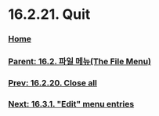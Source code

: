 # 16.2.21. Quit

### [Home](./00-home.md)
### [Parent: 16.2. 파일 메뉴(The File Menu)](./16-02-00-the-file-menu.md)
### [Prev: 16.2.20. Close all](./16-02-20-00-close-all.md)
### [Next: 16.3.1. "Edit" menu entries](./16-03-01-edit-menu-entries.md)
